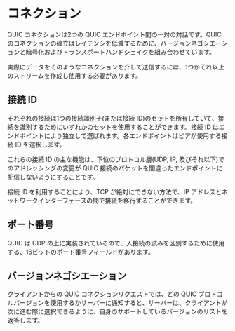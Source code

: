 # コネクション

QUIC コネクションは2つの QUIC エンドポイント間の一対の対話です。QUIC のコネクションの確立はレイテンシを低減するために、バージョンネゴシエーションと暗号化およびトランスポートハンドシェイクを組み合わせています。

実際にデータをそのようなコネクションを介して送信するには、1つかそれ以上のストリームを作成し使用する必要があります。

## 接続 ID

それぞれの接続は1つの接続識別子(または接続 ID)のセットを所有していて、接続を識別するためにいずれかのセットを使用することができます。接続 ID はエンドポイントにより独立して選ばれます。各エンドポイントはピアが使用する接続 ID を選択します。

これらの接続 ID の主な機能は、下位のプロトコル層(UDP, IP, 及びそれ以下)でのアドレッシングの変更が QUIC 接続のパケットを間違ったエンドポイントに配信しないようにすることです。

接続 ID を利用することにより、TCP が絶対にできない方法で、IP アドレスとネットワークインターフェースの間で接続を移行することができます。 

## ポート番号

QUIC は UDP の上に実装されているので、入接続の試みを区別するために使用する、16ビットのポート番号フィールドがあります。

## バージョンネゴシエーション

クライアントからの QUIC コネクションリクエストでは、どの QUIC プロトコルバージョンを使用するかサーバーに通知すると、サーバーは、クライアントが次に進む際に選択できるように、自身のサポートしているバージョンのリストを返答します。